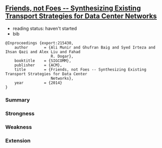 ## [Friends, not Foes -- Synthesizing Existing Transport Strategies for Data Center Networks](http://research.microsoft.com/apps/pubs/default.aspx?id=215430)

- reading status: haven't started
- bib
```
@Inproceedings {export:215430,
    author       = {Ali Munir and Ghufran Baig and Syed Irteza and Ihsan Qazi and Alex Liu and Fahad
                    R. Dogar},
    booktitle    = {SIGCOMM},
    publisher    = {ACM},
    title        = {Friends, not Foes -- Synthesizing Existing Transport Strategies for Data Center
                    Networks},
    year         = {2014}
}
```

### Summary

### Strongness

### Weakness

### Extension
